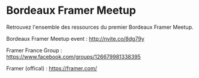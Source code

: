 # Bordeaux Framer Meetup

Retrouvez l'ensemble des ressources du premier Bordeaux Framer Meetup.

Bordeaux Framer Meetup event : http://nvite.co/8dg79y

Framer France Group : https://www.facebook.com/groups/126679981338395

Framer (offical) : https://framer.com/
